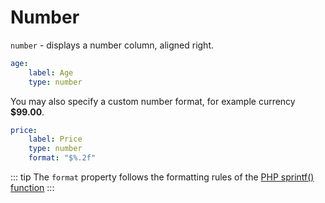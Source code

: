 # Number

`number` - displays a number column, aligned right.

```yaml
age:
    label: Age
    type: number
```

You may also specify a custom number format, for example currency **$99.00**.

```yaml
price:
    label: Price
    type: number
    format: "$%.2f"
```

::: tip
The `format` property follows the formatting rules of the [PHP sprintf() function](https://secure.php.net/manual/en/function.sprintf.php)
:::
